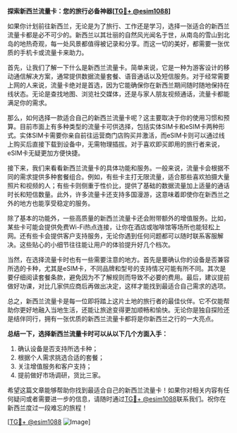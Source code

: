 **探索新西兰流量卡：您的旅行必备神器[[TG💪+ @esim1088](https://t.me/s/esim1088)]**

如果你计划前往新西兰，无论是为了旅行、工作还是学习，选择一张适合的新西兰流量卡都是必不可少的。新西兰以其壮丽的自然风光闻名于世，从南岛的雪山到北岛的地热奇观，每一处风景都值得被记录和分享。而这一切的美好，都需要一张优质的手机卡或流量卡来助力。

首先，让我们了解一下什么是新西兰流量卡。简单来说，它是一种为游客设计的移动通信解决方案，通常提供数据流量套餐、语音通话以及短信服务。对于经常需要上网的人来说，流量卡绝对是首选，因为它能确保你在新西兰期间随时随地保持在线状态。无论是查找地图、浏览社交媒体，还是与家人朋友视频通话，流量卡都能满足你的需求。

那么，如何选择一款适合自己的新西兰流量卡呢？这主要取决于你的使用习惯和预算。目前市面上有多种类型的流量卡可供选择，包括实体SIM卡和eSIM卡两种形式。实体SIM卡需要你亲自前往运营商门店购买并激活，而eSIM卡则可以通过线上购买后直接下载到设备中，无需物理插拔。对于喜欢即买即用的旅行者来说，eSIM卡无疑更加方便快捷。

接下来，我们来看看新西兰流量卡的具体功能和服务。一般来说，流量卡会根据不同的需求提供多种套餐组合。例如，有些卡主打无限流量，适合那些喜欢拍摄大量照片和视频的人；有些卡则侧重于性价比，提供了基础的数据流量加上适量的通话时长和短信数量。此外，许多流量卡还支持多国漫游，这意味着即使你在新西兰之外的地方也能享受稳定的服务。

除了基本的功能外，一些高质量的新西兰流量卡还会附带额外的增值服务。比如，某些卡可能会提供免费Wi-Fi热点连接，让你在酒店或咖啡馆等场所也能轻松上网。还有些卡会提供客户支持服务，无论你遇到任何问题都可以随时联系客服解决。这些贴心的小细节往往能让用户的体验提升好几个档次。

当然，在选择流量卡时也有一些需要注意的地方。首先是要确认你的设备是否兼容所选的卡种，尤其是eSIM卡，不同品牌和型号的支持情况可能有所不同。其次是要仔细阅读套餐条款，避免因为不了解规则而导致不必要的费用。最后，建议提前做好功课，对比几家供应商后再做出决定，这样才能找到最适合自己需求的选项。

总之，新西兰流量卡是每一位即将踏上这片土地的旅行者的最佳伙伴。它不仅能帮助你更好地融入当地生活，还能让旅途变得更加顺畅和愉快。无论你是独自探险还是结伴同行，拥有一张优质的新西兰流量卡都将是你新西兰之行的一大亮点。

**总结一下，选择新西兰流量卡时可以从以下几个方面入手：**
1. 确认设备是否支持所选卡种；
2. 根据个人需求挑选合适的套餐；
3. 关注增值服务和客户支持；
4. 提前做好市场调研，货比三家。

希望这篇文章能够帮助你找到最适合自己的新西兰流量卡！如果你对相关内容有任何疑问或者需要进一步的信息，请随时通过[TG💪+ @esim1088](https://t.me/s/esim1088)联系我们。祝你在新西兰度过一段难忘的旅程！

[[TG💪+ @esim1088](https://t.me/s/esim1088) ![Image](https://i.postimg.cc/4NQfJmqS/Snipaste-2025-05-13-00-14-12.png)]